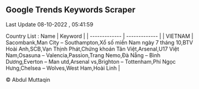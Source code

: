 

## Google Trends Keywords Scraper 
 
Last Update 08-10-2022 , 05:41:59

Country List :
 Name  | Keyword |
| ------------- | ------------- |
| VIETNAM | Sacombank,Man City – Southampton,Xổ số miền Nam ngày 7 tháng 10,BTV Hoài Anh,SCB,Vạn Thịnh Phát,Chứng khoán Tân Việt,Arsenal,U17 Việt Nam,Osasuna – Valencia,Passion,Trang Nemo,Đà Nẵng – Bình Dương,Everton – Man utd,Arsenal vs,Brighton – Tottenham,Phí Ngọc Hưng,Chelsea – Wolves,West Ham,Hoài Linh |



© Abdul Muttaqin 
